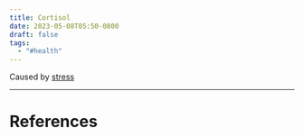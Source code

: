 ```yaml
---
title: Cortisol
date: 2023-05-08T05:50-0800
draft: false
tags:
  - "#health"
---
```


Caused by [stress](/study/factoids/)


---
# References
